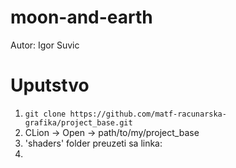 # moon-and-earth
Autor: Igor Suvic

# Uputstvo
1. `git clone https://github.com/matf-racunarska-grafika/project_base.git`
2. CLion -> Open -> path/to/my/project_base
3. 'shaders' folder preuzeti sa linka:
4. 

